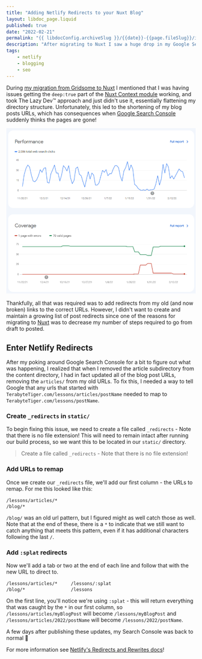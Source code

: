 ```yaml
---
title: "Adding Netlify Redirects to your Nuxt Blog"
layout: libdoc_page.liquid
published: true
date: "2022-02-21"
permalink: "{{ libdocConfig.archiveSlug }}/{{date}}-{{page.fileSlug}}/index.html"
description: "After migrating to Nuxt I saw a huge drop in my Google Search Console results for broken pages. Adding Netlify Redirects to my blog fixed the issue and started returning my pages in search results again!"
tags:
    - netlify
    - blogging
    - seo
---
```


During [my migration from Gridsome to Nuxt](https://terabytetiger.com/lessons/migrate-from-gridsome-to-nuxt) I mentioned that I was having issues getting the `deep:true` part of the [Nuxt Context module](https://content.nuxtjs.org/) working, and took The Lazy Dev™ approach and just didn't use it, essentially flattening my directory structure. Unfortunately, this led to the shortening of my blog posts URLs, which has consequences when [Google Search Console](https://search.google.com/search-console/about) suddenly thinks the pages are gone!

![Google Search Console dashboard showing a few days of minimal clicks and during the same time frame, a bunch of page errors being reported.](../../assets/archive/blogImgs/post-images/netlifyRedirects/googleSearchConsoleNuxtDip.png)

Thankfully, all that was required was to add redirects from my old (and now broken) links to the correct URLs. However, I didn't want to create and maintain a growing list of post redirects since one of the reasons for migrating to [Nuxt](https://nuxtjs.org/) was to decrease my number of steps required to go from draft to posted.

## Enter Netlify Redirects

After my poking around Google Search Console for a bit to figure out what was happening, I realized that when I removed the article subdirectory from the content directory, I had in fact updated all of the blog post URLs, removing the `articles/` from my old URLs. To fix this, I needed a way to tell Google that any urls that started with `TerabyteTiger.com/lessons/articles/postName` needed to map to `TerabyteTiger.com/lessons/postName`.

### Create `_redirects` in `static/`

To begin fixing this issue, we need to create a file called `_redirects` - Note that there is no file extension! This will need to remain intact after running our build process, so we want this to be located in our `static/` directory.

> Create a file called `_redirects` - Note that there is no file extension!

### Add URLs to remap

Once we create our `_redirects` file, we'll add our first column - the URLs to remap. For me this looked like this:

```plaintext{codeTitle: "_redirects"}
/lessons/articles/*
/blog/*
```

`/blog/` was an old url pattern, but I figured might as well catch those as well. Note that at the end of these, there is a `*` to indicate that we still want to catch anything that meets this pattern, even if it has additional characters following the last `/`.

### Add `:splat` redirects

Now we'll add a tab or two at the end of each line and follow that with the new URL to direct to.

```plaintext{codeTitle: "_redirects"}
/lessons/articles/*     /lessons/:splat
/blog/*                 /lessons
```

On the first line, you'll notice we're using `:splat` - this will return everything that was caught by the `*` in our first column, so `/lessons/articles/myBlogPost` will become `/lessons/myBlogPost` and `/lessons/articles/2022/postName` will become `/lessons/2022/postName`.

A few days after publishing these updates, my Search Console was back to normal 🎉

For more information see [Netlify's Redirects and Rewrites docs](https://docs.netlify.com/routing/redirects/)!
